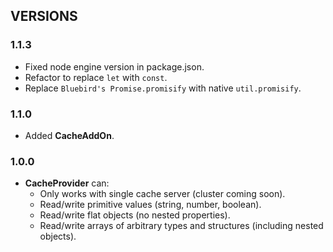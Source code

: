 ## VERSIONS

### 1.1.3
- Fixed node engine version in package.json.
- Refactor to replace `let` with `const`.
- Replace `Bluebird's Promise.promisify` with native `util.promisify`.

### 1.1.0
  - Added **CacheAddOn**.

### 1.0.0
* **CacheProvider** can:
  - Only works with single cache server (cluster coming soon).
  - Read/write primitive values (string, number, boolean).
  - Read/write flat objects (no nested properties).
  - Read/write arrays of arbitrary types and structures (including nested objects).